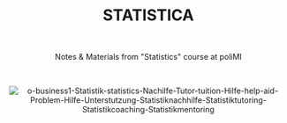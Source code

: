 <div align="center">

# STATISTICA

<br>

Notes & Materials from "Statistics" course at poliMI

<br>

![o-business1-Statistik-statistics-Nachilfe-Tutor-tuition-Hilfe-help-aid-Problem-Hilfe-Unterstutzung-Statistiknachhilfe-Statistiktutoring-Statistikcoaching-Statistikmentoring](https://user-images.githubusercontent.com/55017307/132266071-660ba9ee-e244-4f61-baa6-faf2a98b619e.jpg)

</div>




